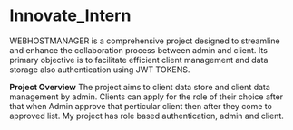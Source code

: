 # Innovate_Intern

WEBHOSTMANAGER is a comprehensive project designed to streamline and enhance the collaboration process between admin and client. Its primary objective is to facilitate efficient client management and data storage also authentication using JWT TOKENS.

**Project Overview**
The project aims to client data store and client data management by admin. Clients can apply for the role of their choice after that when Admin approve that perticular client then after they come to approved list. My project has role based authentication, admin and client.


